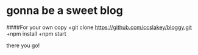 # gonna be a sweet blog

####For your own copy
+git clone https://github.com/ccslakey/bloggy.git
+npm install
+npm start

there you go!